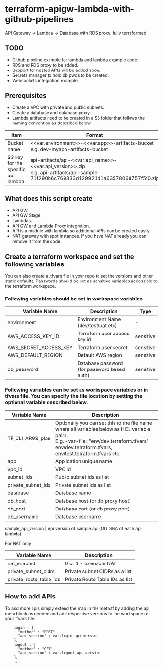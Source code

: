 # terraform-apigw-lambda-with-github-pipelines
API Gateway -> Lambda -> Database with RDS proxy, fully terraformed. 

## TODO
- Github pipeline example for lambda and lambda example code.
- RDS and RDS proxy to be added.
- Support for nested APIs will be added soon.
- Secrets manager to hold db pwds to be created.
- Websockets integration example.

## Prerequisites
- Create a VPC with private and public subnets.
- Create a database and database proxy.
- Lambda artifacts need to be created in a S3 folder that follows the naming convention as described below

Item | Format
--- | ---
Bucket name | <<var.environment>>-<<var.app>>-artifacts-bucket<br />e.g. dev-myapp-artifacts-bucket
S3 key for the specific api lambda | api-artifacts/api-<<var.api_name>>-<<var.api_version>>.zip<br />e.g. api-artifacts/api-sample-71f290b6c769333d129921d1a63578069757f5f0.zip

## What does this script create
- API GW.
- API GW Stage.
- Lambdas.
- API GW and Lambda Proxy integration.
- API is a module with lambda so additional APIs can be created easily.
- NAT gateway with spot instances. If you have NAT already you can remove it from the code.



## Create a terraform workspace and set the following variables. 
You can also create a .tfvars file in your repo to set the versions and other static defaults. Passwords should be set as sensitive variables accessible to the terraform workspace.

### Following variables should be set in workspace variables

Variable Name | Description | Type
--- | --- | ---
environment | Environment Name (dev/test/uat etc) | -
AWS_ACCESS_KEY_ID | Terraform user access key id | sensitive
AWS_SECRET_ACCESS_KEY | Terraform user secret | sensitive
AWS_DEFAULT_REGION | Default AWS region | sensitive
db_password | Database password (for password based auth) | sensitive

### Following variables can be set as workspace variables or in tfvars file. You can specify the file location by setting the optional variable described below.

Variable Name | Description
--- | ---
TF_CLI_ARGS_plan | Optionally you can set this to the file name where all variables below as HCL variable pairs.<br />E.g. -var-file="env/dev.terraform.tfvars" <br />env/dev.terraform.tfvars, env/test.terraform.tfvars etc.
app | Application unique name
vpc_id | VPC Id
subnet_ids | Public subnet ids as list
private_subnet_ids | Private subnet ids as list
database | Database name
db_host | Database host (or db proxy host)
db_port | Database port (or db proxy port)
db_username | Database username

sample_api_version | Api version of sample api (GIT SHA of each api lambda)

For NAT only

Variable Name | Description
--- | ---
nat_enabled | 0 or 1 - to enable NAT
private_subnet_cidrs | Private subnet CIDRs as a list
private_route_table_ids | Private Route Table IDs as list

## How to add APIs

To add more apis simply extend the map in the meta.tf by adding the api meta block as needed and add respective versions to the workspace or your tfvars file.

```
    login : {
      "method" : "POST",
      "api_version" : var.login_api_version
    },
    logout : {
      "method" : "GET",
      "api_version" : var.logout_api_version
    },
    ...

```
